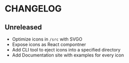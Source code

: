 # CHANGELOG

## Unreleased

* Optimize icons in `/src` with SVGO
* Expose icons as React compontner
* Add CLI tool to eject icons into a specified directory
* Add Documentation site with examples for every icon
